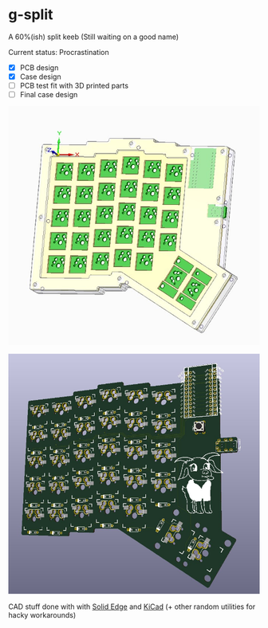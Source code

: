 # g-split
A 60%(ish) split keeb (Still waiting on a good name)

Current status: Procrastination
- [x] PCB design
- [x] Case design
- [ ] PCB test fit with 3D printed parts
- [ ] Final case design 

![g-split-preview](g-split-preview.jpg)

![g-split-pcb-preview](g-split-pcb-preview.jpg)

CAD stuff done with with [Solid Edge](https://solidedge.siemens.com/en/) and [KiCad](https://www.kicad.org/) (+ other random utilities for hacky workarounds)
